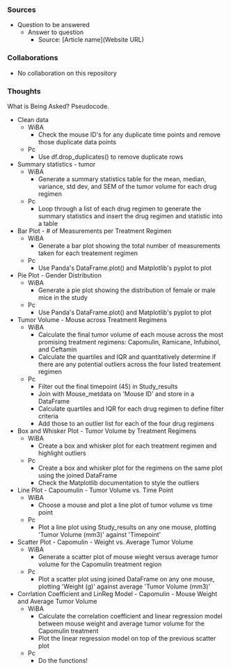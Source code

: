### Sources
- Question to be answered
  - Answer to question
    - Source: [Article name](Website URL)

### Collaborations
- No collaboration on this repository

### Thoughts
What is Being Asked? Pseudocode.

- Clean data
  - WiBA
    - Check the mouse ID's for any duplicate time points and remove those duplicate data points
  - Pc
    - Use df.drop_duplicates() to remove duplicate rows
- Summary statistics - tumor
  - WiBA
    - Generate a summary statistics table for the mean, median, variance, std dev, and SEM of the tumor volume for each drug regimen
  - Pc
    - Loop through a list of each drug regimen to generate the summary statistics and insert the drug regimen and statistic into a table
- Bar Plot - # of Measurements per Treatment Regimen
  - WiBA
    - Generate a bar plot showing the total number of measurements taken for each treatement regimen
  - Pc
    - Use Panda's DataFrame.plot() and Matplotlib's pyplot to plot
- Pie Plot - Gender Distribution
  - WiBA
    - Generate a pie plot showing the distribution of female or male mice in the study
  - Pc
    - Use Panda's DataFrame.plot() and Matplotlib's pyplot to plot
- Tumor Volume - Mouse across Treatment Regimens
  - WiBA
    - Calculate the final tumor volume of each mouse across the most promising treatment regimens: Capomulin, Ramicane, Infubinol, and Ceftamin
    - Calculate the quartiles and IQR and quantitatively determine if there are any potential outliers across the four listed treatement regimen
  - Pc
    - Filter out the final timepoint (45) in Study_results
    - Join with Mouse_metdata on 'Mouse ID' and store in a DataFrame
    - Calculate quartiles and IQR for each drug regimen to define filter criteria
    - Add those to an outlier list for each of the four drug regimens
- Box and Whisker Plot - Tumor Volume by Treatment Regimens
  - WiBA
    - Create a box and whisker plot for each treatment regimen and highlight outliers
  - Pc
    - Create a box and whisker plot for the regimens on the same plot using the joined DataFrame
    - Check the Matplotlib documentation to style the outliers
- Line Plot - Capoumulin - Tumor Volume vs. Time Point
  - WiBA
    - Choose a mouse and plot a line plot of tumor volume vs time point
  - Pc
    - Plot a line plot using Study_results on any one mouse, plotting 'Tumor Volume (mm3)' against 'Timepoint'
- Scatter Plot - Capomulin - Weight vs. Average Tumor Volume
  - WiBA
    - Generate a scatter plot of mouse wieght versus average tumor volume for the Capomulin treatment region
  - Pc
    - Plot a scatter plot using joined DataFrame on any one mouse, plotting 'Weight (g)' against average 'Tumor Volume (mm3)'
- Corrlation Coefficient and LinReg Model - Capomulin - Mouse Weight and Average Tumor Volume
  - WiBA
    - Calculate the correlation coefficient and linear regression model between mouse weight and average tumor volume for the Capomulin treatment
    - Plot the linear regression model on top of the previous scatter plot
  - Pc
    - Do the functions!